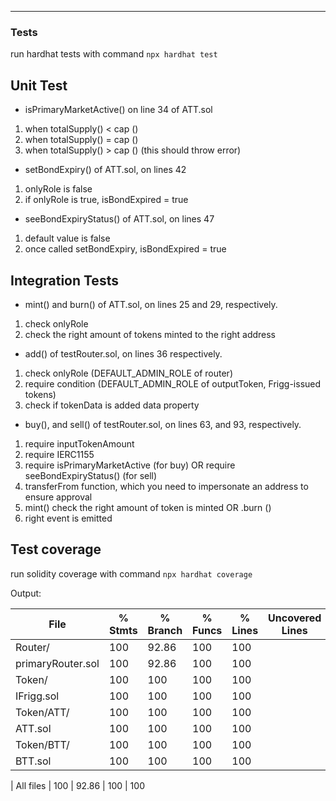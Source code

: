 ---
### Tests

run hardhat tests with command ```npx hardhat test```

## Unit Test
- isPrimaryMarketActive() on line 34 of ATT.sol

1. when totalSupply() < cap ()
2. when totalSupply() = cap ()
3. when totalSupply() > cap () (this should throw error)

- setBondExpiry() of ATT.sol, on lines 42

1. onlyRole is false
2. if onlyRole is true, isBondExpired = true

- seeBondExpiryStatus() of ATT.sol, on lines 47

1. default value is false
2. once called setBondExpiry, isBondExpired = true

## Integration Tests

- mint() and burn() of ATT.sol, on lines 25 and 29, respectively.

1. check onlyRole
2. check the right amount of tokens minted to the right address

- add() of testRouter.sol, on lines 36 respectively.

1. check onlyRole (DEFAULT_ADMIN_ROLE of router)
2. require condition (DEFAULT_ADMIN_ROLE of outputToken, Frigg-issued tokens)
3. check if tokenData is added data property

- buy(), and sell() of testRouter.sol, on lines 63, and 93, respectively.

1. require inputTokenAmount
2. require IERC1155
3. require isPrimaryMarketActive (for buy) OR require seeBondExpiryStatus() (for sell)
4. transferFrom function, which you need to impersonate an address to ensure approval
5. mint() check the right amount of token is minted OR .burn ()
6. right event is emitted

## Test coverage

run solidity coverage with command ```npx hardhat coverage```

Output: 

File                |  % Stmts | % Branch |  % Funcs |  % Lines |Uncovered Lines |
--------------------|----------|----------|----------|----------|----------------|
 Router/            |      100 |    92.86 |      100 |      100 |                |
  primaryRouter.sol |      100 |    92.86 |      100 |      100 |                |
 Token/             |      100 |      100 |      100 |      100 |                |
  IFrigg.sol        |      100 |      100 |      100 |      100 |                |
 Token/ATT/         |      100 |      100 |      100 |      100 |                |
  ATT.sol           |      100 |      100 |      100 |      100 |                |
 Token/BTT/         |      100 |      100 |      100 |      100 |                |
  BTT.sol           |      100 |      100 |      100 |      100 |                |
|
All files           |      100 |    92.86 |      100 |      100 
